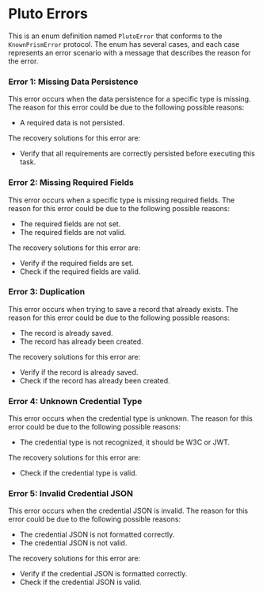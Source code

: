 # Pluto Errors

This is an enum definition named `PlutoError` that conforms to the `KnownPrismError` protocol. The enum has several cases, and each case represents an error scenario with a message that describes the reason for the error.

### Error 1: Missing Data Persistence

This error occurs when the data persistence for a specific type is missing. The reason for this error could be due to the following possible reasons:

- A required data is not persisted.

The recovery solutions for this error are:

- Verify that all requirements are correctly persisted before executing this task.

### Error 2: Missing Required Fields

This error occurs when a specific type is missing required fields. The reason for this error could be due to the following possible reasons:

- The required fields are not set.
- The required fields are not valid.

The recovery solutions for this error are:

- Verify if the required fields are set.
- Check if the required fields are valid.

### Error 3: Duplication

This error occurs when trying to save a record that already exists. The reason for this error could be due to the following possible reasons:

- The record is already saved.
- The record has already been created.

The recovery solutions for this error are:

- Verify if the record is already saved.
- Check if the record has already been created.

### Error 4: Unknown Credential Type

This error occurs when the credential type is unknown. The reason for this error could be due to the following possible reasons:

- The credential type is not recognized, it should be W3C or JWT.

The recovery solutions for this error are:

- Check if the credential type is valid.

### Error 5: Invalid Credential JSON

This error occurs when the credential JSON is invalid. The reason for this error could be due to the following possible reasons:

- The credential JSON is not formatted correctly.
- The credential JSON is not valid.

The recovery solutions for this error are:

- Verify if the credential JSON is formatted correctly.
- Check if the credential JSON is valid.
